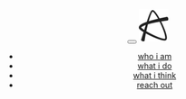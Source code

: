 <header>
  <nav class="navbar navbar-custom navbar-toggleable-sm navbar-light fixed-top">
  <button class="navbar-toggler navbar-toggler-right" type="button" data-toggle="collapse" data-target="#navbarSupportedContent" aria-controls="navbarSupportedContent" aria-expanded="false" aria-label="Toggle navigation">
    <span class="navbar-toggler-icon"></span>
  </button>
  <a class="navbar-brand" href="/"><img src="/assets/images/logo.png"></a>
  <div class="collapse navbar-collapse justify-content-end" id="navbarSupportedContent">
    <ul class="navbar-nav">
    <li class="nav-item">
      <a class="nav-link active" href="#about">who i am</a>
    </li>
    <li class="nav-item">
      <a class="nav-link" href="#work">what i do</a>
    </li>
      <li class="nav-item">
        <a class="nav-link" href="#blog">what i think</a>
      </li>
      <li class="nav-item">
        <a class="nav-link" href="#contact">reach out</a>
      </li>
    </ul>
  </div>
  </nav>
</header>
